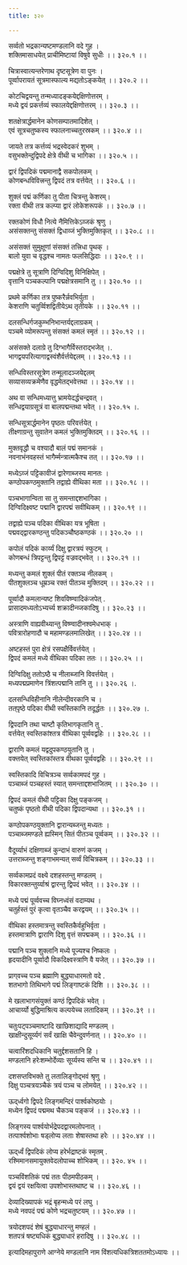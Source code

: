 ```yaml
---
title: ३२०

---
```

सर्व्वतो भद्रकान्यष्टमण्डलानि वदे गुह ।  
शक्तिमासाधयेत् प्राचीमिष्टायां विषुवे सुधीः ।। ३२०.१ ।।  
  
चित्रास्वात्यन्तरेणाथ दृष्टसूत्रेण वा पुनः ।  
पूर्व्वापरायतं सूत्रमास्फाल्य मद्यतोऽङ्कयेत् ।। ३२०.२ ।।  
  
कोटचिद्वयन्तु तन्मध्यादङ्‌कयेद्दक्षिणोत्तरम् ।  
मध्ये द्वयं प्रकर्त्तव्यं स्फालयेद्दक्षिणोत्तरम् ।। ३२०.३ ।।  
  
शतक्षेत्रार्द्धमानेन कोणसम्पातमादिशेत् ।  
एवं सूत्रचतुष्कस्य स्फालनाच्चतुरस्रकम् ।। ३२०.४ ।।  
  
जायते तत्र कर्त्तव्यं भद्रस्वेदकरं शुभम् ।  
वसुभक्तेन्दुद्विपदे क्षेत्रे वीथी च भागिका ।। ३२०.५ ।।  
  
द्वारं द्विपदिकं पद्ममानाद्वै सकपोलकम् ।  
कोणबन्धविवित्त्रन्तु द्विपदं तत्र वर्त्तयेत् ।। ३२०.६ ।।  
  
शुक्लं पद्मं कर्णिका तु पीता चित्रन्तु केशरम्।  
रक्ता वीथी तत्र कल्प्या द्वारं लोकेशरूपकं ।। ३२०.७ ।।  
  
रक्तकोणं विधौ नित्ये नैमित्तिकेऽव्जकं श्रृणु ।  
असंसक्तन्तु संसक्तं द्विधाव्जं भुक्तिमुक्तिकृत् ।। ३२०.८ ।।  
  
असंसक्तं सुमुक्षूणां संसक्तं तत्त्रिधा पृथक् ।  
बालो युवा च वृद्धश्च नामतः फलसिद्धिदाः ।। ३२०.९ ।।  
  
पद्मक्षेत्रे तु सूत्राणि दिग्विदिशु विनिक्षिपेत् ।  
वृत्तानि पञ्चकल्पानि पद्मक्षेत्रसमानि तु ।। ३२०.१० ।।  
  
प्रथमे कर्णिका तत्र पुष्करैर्न्नवभिर्युता ।  
केशराणि चतुर्व्विशद्वितीयेऽथ तृतीयके ।। ३२०.११ ।।  
  
दलसन्धिर्गजकुम्भनिभान्तर्यद्दलाग्रकम् ।  
पञ्चमे व्योमरूपन्तु संसक्तं कमलं स्मृतं ।। ३२०.१२ ।।  
  
असंसक्ते दलाग्रे तु दिग्भागैर्विस्तराद्भजेत् ।.  
भागद्वयपरित्यागाद्वस्वंशैर्वर्त्तयेद्दलम् ।। ३२०.१३ ।।  
  
सन्धिविस्तरसूत्रेण तन्मूलादञ्जयेद्दलम्  
सव्यासव्यक्रमेणैव वृद्धमेतद्भवेत्तथा ।। ३२०.१४ ।।  
  
अथ वा सन्धिमध्यात्तु भ्रामयेदर्द्धचन्द्रवत् ।  
सन्धिद्वयाग्रसूत्रं वा बालपद्मन्तथा भवेत् ।। ३२०.१५ ।.  
  
सन्धिसूत्रार्द्धमानेन पृष्ठतः परिवर्त्तयेत् ।  
तीक्ष्णाग्रन्तु सुवातेन कमलं भुक्तिमुक्तिदम् ।। ३२०.१६ ।।  
  
मुक्तवृद्धौ च वश्यादौ बालं पद्मं समानकं ।  
नवनाभंनवहस्तं भागैर्म्मन्त्रात्मकैश्च तत् ।। ३२०.१७ ।।  
  
मध्येऽव्जं पट्टिकावीजं द्वारेणाब्जस्य मानतः ।  
कण्ठोपकण्ठमुक्तानि तद्वाह्ये वीथिका मता ।। ३२०.१८ ।।  
  
पञ्चभागान्विता सा तु समन्ताद्दशभागिका ।  
दिग्विदिक्ष्वष्ट पद्मानि द्वारपद्मं सवीथिकम् ।। ३२०.१९ ।।  
  
तद्वाह्ये पञ्च पदिका वीथिका यत्र भूषिता ।  
पद्मवद्‌द्वारकण्ठन्तु पदिकञ्चौष्ठकण्ठकं ।। ३२०.२० ।।  
  
कपोलं पदिकं कार्य्यं दिक्षु द्वारत्रयं स्फुटम् ।  
कोणबन्धं त्रिपट्टन्तु द्विपट्टं वज्रवद्भवेत् ।। ३२०.२१ ।।  
  
मध्यन्तु कमलं शुक्लं पीतं रक्तञ्च नीलकम् ।  
पीतशुक्लञ्च धूम्रञ्च रक्तं पीतञ्च मुक्तिदम् ।। ३२०.२२ ।।  
  
पूर्व्वादौ कमलान्यष्ट शिवविष्ण्वादिकंजपेत् .  
प्रासादमध्यतोऽभ्यर्च्य शक्रादीन्व्जकादिषु ।। ३२०.२३ ।।  
  
अस्त्राणि वाह्यवीथ्यान्तु विष्ण्वादीनश्वमेधभाक् ।  
पवित्रारोहणादौ च महामण्डलमालिखेत् ।। ३२०.२४ ।।  
  
अष्टहस्तं पुरा क्षेत्रं रसपक्षैर्विवर्त्तयेत् ।  
द्विपदं कमलं मध्ये वीथिका पदिका ततः ।। ३२०.२५ ।।  
  
दिग्विदिक्षु ततोऽष्ठै च नीलाब्जानि विवर्त्तयेत् ।  
मध्यपद्मप्रमाणेन त्रिंशत्पद्मानि तानि तु ।। ३२०.२६ ।.  
  
दलसन्धिविहीनानि नीलेन्दीवरकानि च ।  
तत्‌पृष्ठे पदिका वीथी स्वस्तिकानि तदूर्द्धतः ।। ३२०.२७ ।.  
  
द्विपदानि तथा चाष्टौ कृतिभागकृतानि तु .  
वर्त्तयेत् स्वस्तिकांश्तत्र वीथिका पूर्व्ववद्वहिः ।। ३२०.२८ ।।  
  
द्वाराणि कमलं यद्वदुपकण्ठयुतानि तु ।  
वक्त्तयेत् स्वस्तिकांस्तत्र वीथका पूर्व्ववद्वहिः ।। ३२०.२९ ।।  
  
स्वस्तिकादि विचित्रञ्च सर्व्वकामपदं गुह ।  
पञ्चाब्जं पञ्चहस्तं स्यात् समन्ताद्दशभाजितम् ।। ३२०.३० ।।  
  
द्विपदं कमलं वीथी पट्टिका दिक्षु पङ्कजम् ।  
चतुष्कं पृष्ठतो वीथी पदिका द्विपदान्यथा ।। ३२०.३१ ।।  
  
कण्ठोपकण्ठयुक्तानि द्वारान्यब्जन्तु मध्यतः ।  
पञ्चाब्जमण्डले ह्यस्मिन् सितं पीतञ्च पूर्व्वकम् ।। ३२०.३२ ।।  
  
वैदूर्य्याभं दक्षिणाब्जं कुन्दाभं वारुणं कजम् ।  
उत्तराब्जन्तु शङ्गाभमन्यत् सर्व्वं विचित्रकम् ।। ३२०.३३ ।।  
  
सर्व्वकामप्रदं वक्ष्ये दशहस्तन्तु मण्डलम् ।  
विकारक्तन्तुर्य्याश्रं द्वारन्तु द्विपदं भवेत् ।। ३२०.३४ ।।  
  
मध्ये पद्मं पूर्व्ववच्च विघ्नध्वंसं वदाम्यथ ।  
चतुर्हस्तं पुरं कृत्वा वृतञ्चैव करद्वयम् ।। ३२०.३५ ।।  
  
वीथिका हस्तमात्रन्तु स्वस्तिकैर्वहुभिर्वृता ।  
हस्तमात्राणि द्वाराणि दिशु वृत्तं सपद्मकम् ।। ३२०.३६ ।।  
  
पद्मानि पञ्च शुक्लानि मध्ये पूज्यश्च निष्कलः ।  
हृदयादीनि पूर्व्वादौ विकदिक्ष्वस्त्राणि वै यजेत् ।। ३२०.३७ ।।  
  
प्राग्‌वच्च पञ्च ब्रह्माणि बुद्ध्याधारमतो वदे .  
शतभागो तिथिभागे पद्मं लिङ्गाष्टकं दिशि ।। ३२०.३८ ।।  
  
मे खलाभागसंयुक्तं कण्ठं द्विपदिकं भवेत् ।  
आचार्य्यो बुद्धिमाश्रित्य कल्पयेच्च लतादिकम् ।। ३२०.३९ ।।  
  
चतुःपट्‌पञ्चमाष्टादि खाछिशाद्यादि मण्डलम् ।  
खाक्षीन्दुसूर्य्यगं सर्वं खाक्षि चैवेन्दुवर्णनात् ।। ३२०.४० ।।  
  
चत्वारिंशदधिकानि चतुर्द्दशसतानि हि ।  
मण्डलानि हरेःशम्भोर्देव्याः सूर्य्यस्य सन्ति च ।। ३२०.४१ ।।  
  
दशसप्तविभक्ते तु लतालिङ्गोद्भवं श्रृणु ।  
दिक्षु पञ्चत्रयञ्चैकं त्रयं पञ्च च लोमयेत् ।। ३२०.४२ ।।  
  
ऊद्‌र्ध्वगो द्विपदे लिङ्गमन्दिरं पार्श्वकोष्ठयोः ।  
मध्येन द्विपदं पद्ममथ चैकञ्च पङ्कजं ।। ३२०.४३ ।।  
  
लिङ्गस्य पार्श्वयोर्भद्रेपदद्वारमलोपनात् ।  
तत्पार्श्वशोभाः षड्‌लोप्य लताः शेषास्तथा हरेः ।। ३२०.४४ ।।  
  
ऊद्‌र्ध्वं द्विपदिकं लोप्य हरेर्भद्राष्टकं स्मृतम् .  
रश्मिमानसमायुक्तवेदलोपाच्च शोभिकम् ।। ३२०. ४५ ।।  
  
पञ्चविंशतिकं पद्मं ततः पीठमपीठकम् ।  
द्वयं द्वयं रक्षयित्वा उपशोभास्तथाष्ट च ।। ३२०.४६ ।।  
  
देव्यादिख्यापकं भद्रं बृहन्मध्ये परं लघु ।  
मध्ये नवपदं पद्मं कोणे भद्रचतुष्टयम् ।। ३२०.४७ ।।  
  
त्रयोदशपदं शेषं बुद्ध्याधारन्तु मण्हलं ।  
शतपत्रं षष्ट्यधिकं बुद्ध्याधारं हरादिषु ।। ३२०.४८ ।।  
  
इत्यादिमहापुराणे आग्नेये मण्डलानि नाम विंशत्यधिकत्रिशततमोऽध्यायः ।।